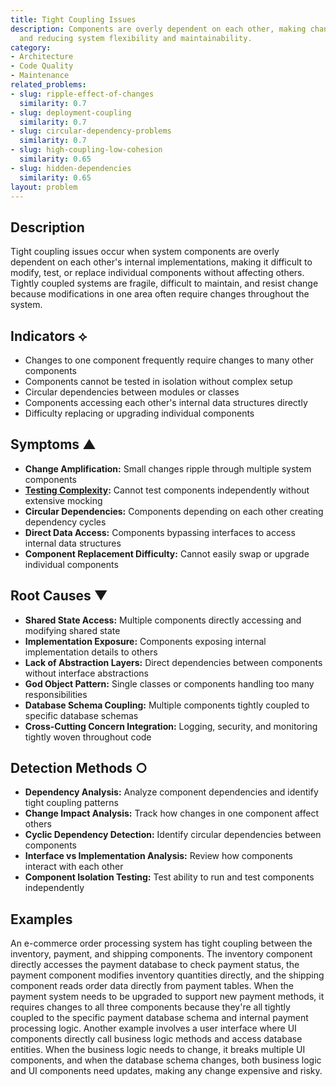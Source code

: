 ```yaml
---
title: Tight Coupling Issues
description: Components are overly dependent on each other, making changes difficult
  and reducing system flexibility and maintainability.
category:
- Architecture
- Code Quality
- Maintenance
related_problems:
- slug: ripple-effect-of-changes
  similarity: 0.7
- slug: deployment-coupling
  similarity: 0.7
- slug: circular-dependency-problems
  similarity: 0.7
- slug: high-coupling-low-cohesion
  similarity: 0.65
- slug: hidden-dependencies
  similarity: 0.65
layout: problem
---
```


## Description

Tight coupling issues occur when system components are overly dependent on each other's internal implementations, making it difficult to modify, test, or replace individual components without affecting others. Tightly coupled systems are fragile, difficult to maintain, and resist change because modifications in one area often require changes throughout the system.

## Indicators ⟡

- Changes to one component frequently require changes to many other components
- Components cannot be tested in isolation without complex setup
- Circular dependencies between modules or classes
- Components accessing each other's internal data structures directly
- Difficulty replacing or upgrading individual components

## Symptoms ▲

- **Change Amplification:** Small changes ripple through multiple system components
- **[Testing Complexity](testing-complexity.md):** Cannot test components independently without extensive mocking
- **Circular Dependencies:** Components depending on each other creating dependency cycles
- **Direct Data Access:** Components bypassing interfaces to access internal data structures
- **Component Replacement Difficulty:** Cannot easily swap or upgrade individual components

## Root Causes ▼

- **Shared State Access:** Multiple components directly accessing and modifying shared state
- **Implementation Exposure:** Components exposing internal implementation details to others
- **Lack of Abstraction Layers:** Direct dependencies between components without interface abstractions
- **God Object Pattern:** Single classes or components handling too many responsibilities
- **Database Schema Coupling:** Multiple components tightly coupled to specific database schemas
- **Cross-Cutting Concern Integration:** Logging, security, and monitoring tightly woven throughout code

## Detection Methods ○

- **Dependency Analysis:** Analyze component dependencies and identify tight coupling patterns
- **Change Impact Analysis:** Track how changes in one component affect others
- **Cyclic Dependency Detection:** Identify circular dependencies between components
- **Interface vs Implementation Analysis:** Review how components interact with each other
- **Component Isolation Testing:** Test ability to run and test components independently

## Examples

An e-commerce order processing system has tight coupling between the inventory, payment, and shipping components. The inventory component directly accesses the payment database to check payment status, the payment component modifies inventory quantities directly, and the shipping component reads order data directly from payment tables. When the payment system needs to be upgraded to support new payment methods, it requires changes to all three components because they're all tightly coupled to the specific payment database schema and internal payment processing logic. Another example involves a user interface where UI components directly call business logic methods and access database entities. When the business logic needs to change, it breaks multiple UI components, and when the database schema changes, both business logic and UI components need updates, making any change expensive and risky.